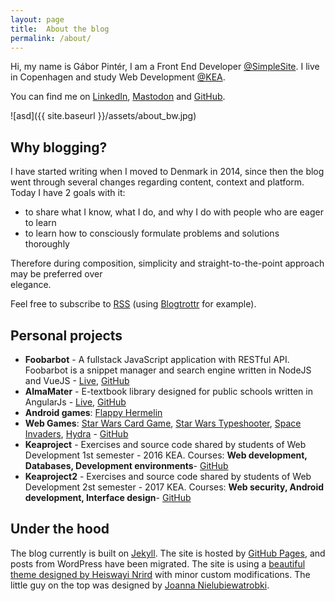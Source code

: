 ```yaml
---
layout: page
title:  About the blog
permalink: /about/
---
```

Hi, my name is Gábor Pintér, I am a Front End Developer [@SimpleSite](http://simplesite.com). I live in Copenhagen and study Web Development [@KEA](http://kea.dk).

You can find me on [LinkedIn](https://www.linkedin.com/in/gaboratorium/), [Mastodon](https://mastodon.technology/@gaboratorium) and [GitHub](http://github.com/{{site.github_username}}).

![asd]({{ site.baseurl }}/assets/about_bw.jpg)

<!--![Me!]({{ site.cdn_path }}/img/about.jpg)-->

## Why blogging?

I have started writing when I moved to Denmark in 2014, since then the blog went through several changes regarding content, context and platform. Today I have 2 goals with it:

  - to share what I know, what I do, and why I do with people who are eager to learn
  - to learn how to consciously formulate problems and solutions thoroughly

Therefore during composition, simplicity and straight-to-the-point approach may be preferred over 	
elegance.

Feel free to subscribe to [RSS]({{site.url}}/feed.xml) (using [Blogtrottr](https://blogtrottr.com/) for example).

## Personal projects

  - **Foobarbot** - A fullstack JavaScript application with RESTful API. Foobarbot is a snippet manager and search engine written in NodeJS and VueJS - [Live](http://foobarbot.com), [GitHub](https://github.com/gaboratorium/foobarbot)
  - **AlmaMater** - E-textbook library designed for public schools written in AngularJs - [Live](http://gaboratorium.github.io/AlmaMater/#/), [GitHub](https://github.com/gaboratorium/AlmaMater)
  - **Android games**: [Flappy Hermelin]({{site.url}}/notes/my-first-android-game)
  - **Web Games**: [Star Wars Card Game](http://gaborpinter.net/webapps/swcg/), [Star Wars Typeshooter](http://gaborpinter.net/webapps/starwars/), [Space Invaders](http://gaborpinter.net/webapps/spaceinvaders/), [Hydra](http://gaborpinter.net/webapps/hydra/) - [GitHub](https://github.com/gaboratorium/Completed-Tutorials)
  - **Keaproject** - Exercises and source code shared by students of Web Development 1st semester - 2016 KEA. Courses: **Web development, Databases, Development environments**- [GitHub](https://github.com/gaboratorium/keaproject)
  - **Keaproject2** - Exercises and source code shared by students of Web Development 2st semester - 2017 KEA. Courses: **Web security, Android development, Interface design**- [GitHub](https://github.com/gaboratorium/keaproject2)


## Under the hood
The blog currently is built on [Jekyll](https://jekyllrb.com/). The site is hosted by [GitHub Pages](https://pages.github.com/), and posts from WordPress have been migrated. The site is using a [beautiful theme designed by Heiswayi Nrird](https://github.com/heiswayi/the-plain) with minor custom modifications. The little guy on the top was designed by [Joanna Nielubiewatrobki](https://www.behance.net/user/?username=nielubiewatrobki).